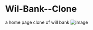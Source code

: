 # Wil-Bank--Clone
 a home page clone of will bank
![image](https://user-images.githubusercontent.com/84210050/125512721-dcbf32f9-e397-490f-b1cc-5209c1d09447.png)
